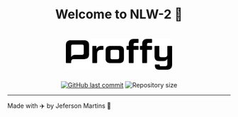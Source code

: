 <h1 align="center">Welcome to NLW-2 👋</h1>

<h1 align="center">
  <img src=".github/logo.svg" alt="Logo" height="70">
</h1>

<p align="center">  
<a href="https://github.com/jefersonmbs/NLW-2/commits/master">
    <img alt="GitHub last commit" src="https://img.shields.io/github/last-commit/Jefersonmbs/NLW-2?color=orange"></a>

  <img alt="Repository size" src="https://img.shields.io/github/repo-size/jefersonmbs/NLW-2?color=orange"> 

 
</p>

---

Made with :airplane: by Jeferson Martins 👋
